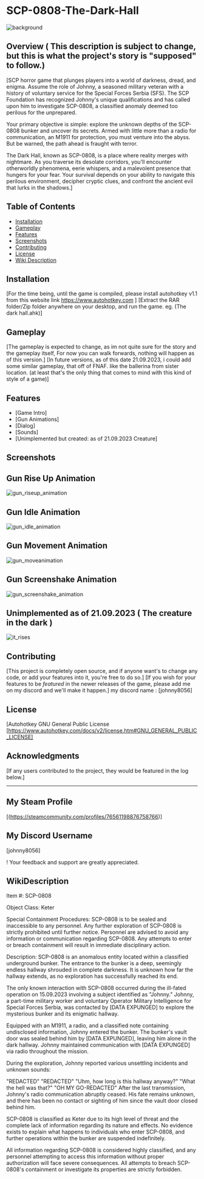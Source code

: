 # SCP-0808-The-Dark-Hall
![background](https://github.com/JohnnYDeveloperAHK/SCP-0808-The-Dark-Hall/assets/11061707/d1328b03-7948-483d-a755-c301541b0ae7)

## Overview ( This description is subject to change, but this is what the project's story is "supposed" to follow.)

[SCP horror game that plunges players into a world of darkness, dread, and enigma. Assume the role of Johnny, a seasoned military veteran with a history of voluntary service for the Special Forces Serbia (SFS). The SCP Foundation has recognized Johnny's unique qualifications and has called upon him to investigate SCP-0808, a classified anomaly deemed too perilous for the unprepared.

Your primary objective is simple: explore the unknown depths of the SCP-0808 bunker and uncover its secrets. Armed with little more than a radio for communication, an M1911 for protection, you must venture into the abyss. But be warned, the path ahead is fraught with terror.

The Dark Hall, known as SCP-0808, is a place where reality merges with nightmare. As you traverse its desolate corridors, you'll encounter otherworldly phenomena, eerie whispers, and a malevolent presence that hungers for your fear. Your survival depends on your ability to navigate this perilous environment, decipher cryptic clues, and confront the ancient evil that lurks in the shadows.]

## Table of Contents

- [Installation](#installation)
- [Gameplay](#gameplay)
- [Features](#features)
- [Screenshots](#screenshots)
- [Contributing](#contributing)
- [License](#license)
- [Wiki Description](#wikidescription)

## Installation

[For the time being, until the game is compiled, please install autohotkey v1.1 from this website link https://www.autohotkey.com ]
[Extract the RAR folder/Zip folder anywhere on your desktop, and run the game. eg. (The dark hall.ahk)]

## Gameplay

[The gameplay is expected to change, as im not quite sure for the story and the gameplay itself, For now you can walk forwards, nothing will happen as of this version.]
[In future versions, as of this date 21.09.2023, i could add some similar gameplay, that off of FNAF. like the ballerina from sister location. (at least that's the only thing that comes to mind with this kind of style of a game)]

## Features

- [Game Intro]
- [Gun Animations]
- [Dialog]
- [Sounds]
- [Unimplemented but created: as of 21.09.2023 Creature]
  
## Screenshots

## Gun Rise Up Animation
![gun_riseup_animation](https://github.com/JohnnYDeveloperAHK/SCP-0808-The-Dark-Hall/assets/11061707/2faa1941-3f6e-4801-8c89-5e4d2072c67e)

## Gun Idle Animation
![gun_idle_animation](https://github.com/JohnnYDeveloperAHK/SCP-0808-The-Dark-Hall/assets/11061707/d8dbbe0d-5be1-4afe-954c-1f7e271248cf)

## Gun Movement Animation
![gun_moveanimation](https://github.com/JohnnYDeveloperAHK/SCP-0808-The-Dark-Hall/assets/11061707/642f602e-3e8d-4cbf-b137-fc64e42b19c9)

## Gun Screenshake Animation
![gun_screenshake_animation](https://github.com/JohnnYDeveloperAHK/SCP-0808-The-Dark-Hall/assets/11061707/c6d827ec-906f-4e69-ac18-f2a0d55404be)

## Unimplemented as of 21.09.2023 ( The creature in the dark )
![it_rises](https://github.com/JohnnYDeveloperAHK/SCP-0808-The-Dark-Hall/assets/11061707/4aa5839c-943c-4d35-b305-e53805f1b492)


## Contributing

[This project is completely open source, and if anyone want's to change any code, or add your features into it, you're free to do so.]
[If you wish for your features to be *featured* in the newer releases of the game, please add me on my discord and we'll make it happen.]
my discord name : [johnny8056]


## License

[Autohotkey GNU General Public License 
[https://www.autohotkey.com/docs/v2/license.htm#GNU_GENERAL_PUBLIC_LICENSE]

## Acknowledgments

[If any users contributed to the project, they would be featured in the log below.]

---

##  My Steam Profile
[(https://steamcommunity.com/profiles/76561198876758766)]

## My Discord Username
[johnny8056]

! Your feedback and support are greatly appreciated.

## WikiDescription

Item #: SCP-0808

Object Class: Keter

Special Containment Procedures: SCP-0808 is to be sealed and inaccessible to any personnel. Any further exploration of SCP-0808 is strictly prohibited until further notice. Personnel are advised to avoid any information or communication regarding SCP-0808. Any attempts to enter or breach containment will result in immediate disciplinary action.

Description: SCP-0808 is an anomalous entity located within a classified underground bunker. The entrance to the bunker is a deep, seemingly endless hallway shrouded in complete darkness. It is unknown how far the hallway extends, as no exploration has successfully reached its end.

The only known interaction with SCP-0808 occurred during the ill-fated operation on 15.09.2023 involving a subject identified as "Johnny." Johnny, a part-time military worker and voluntary Operator Military Intelligence for Special Forces Serbia, was contacted by [DATA EXPUNGED] to explore the mysterious bunker and its enigmatic hallway.

Equipped with an M1911, a radio, and a classified note containing undisclosed information, Johnny entered the bunker. The bunker's vault door was sealed behind him by [DATA EXPUNGED], leaving him alone in the dark hallway. Johnny maintained communication with [DATA EXPUNGED] via radio throughout the mission.

During the exploration, Johnny reported various unsettling incidents and unknown sounds:

"REDACTED"
"REDACTED"
"Uhm, how long is this hallway anyway?"
"What the hell was that?"
"OH MY GO-REDACTED"
After the last transmission, Johnny's radio communication abruptly ceased. His fate remains unknown, and there has been no contact or sighting of him since the vault door closed behind him.

SCP-0808 is classified as Keter due to its high level of threat and the complete lack of information regarding its nature and effects. No evidence exists to explain what happens to individuals who enter SCP-0808, and further operations within the bunker are suspended indefinitely.

All information regarding SCP-0808 is considered highly classified, and any personnel attempting to access this information without proper authorization will face severe consequences. All attempts to breach SCP-0808's containment or investigate its properties are strictly forbidden.
